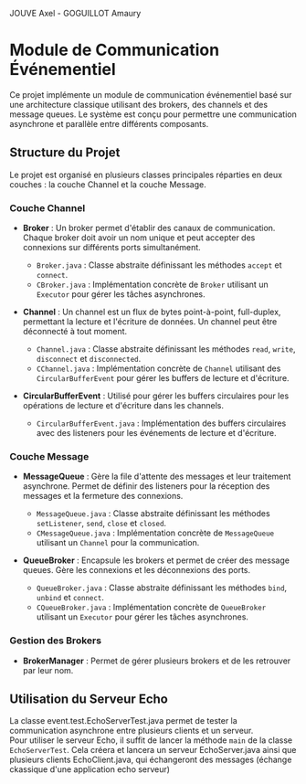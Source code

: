JOUVE Axel - GOGUILLOT Amaury

# Module de Communication Événementiel

Ce projet implémente un module de communication événementiel basé sur une architecture classique utilisant des brokers, des channels et des message queues. Le système est conçu pour permettre une communication asynchrone et parallèle entre différents composants.

## Structure du Projet

Le projet est organisé en plusieurs classes principales réparties en deux couches : la couche Channel et la couche Message.

### Couche Channel

- **Broker** : Un broker permet d'établir des canaux de communication. Chaque broker doit avoir un nom unique et peut accepter des connexions sur différents ports simultanément.

  - `Broker.java` : Classe abstraite définissant les méthodes `accept` et `connect`.
  - `CBroker.java` : Implémentation concrète de `Broker` utilisant un `Executor` pour gérer les tâches asynchrones.

- **Channel** : Un channel est un flux de bytes point-à-point, full-duplex, permettant la lecture et l'écriture de données. Un channel peut être déconnecté à tout moment.

  - `Channel.java` : Classe abstraite définissant les méthodes `read`, `write`, `disconnect` et `disconnected`.
  - `CChannel.java` : Implémentation concrète de `Channel` utilisant des `CircularBufferEvent` pour gérer les buffers de lecture et d'écriture.

- **CircularBufferEvent** : Utilisé pour gérer les buffers circulaires pour les opérations de lecture et d'écriture dans les channels.
  - `CircularBufferEvent.java` : Implémentation des buffers circulaires avec des listeners pour les événements de lecture et d'écriture.

### Couche Message

- **MessageQueue** : Gère la file d'attente des messages et leur traitement asynchrone. Permet de définir des listeners pour la réception des messages et la fermeture des connexions.

  - `MessageQueue.java` : Classe abstraite définissant les méthodes `setListener`, `send`, `close` et `closed`.
  - `CMessageQueue.java` : Implémentation concrète de `MessageQueue` utilisant un `Channel` pour la communication.

- **QueueBroker** : Encapsule les brokers et permet de créer des message queues. Gère les connexions et les déconnexions des ports.
  - `QueueBroker.java` : Classe abstraite définissant les méthodes `bind`, `unbind` et `connect`.
  - `CQueueBroker.java` : Implémentation concrète de `QueueBroker` utilisant un `Executor` pour gérer les tâches asynchrones.

### Gestion des Brokers

- **BrokerManager** : Permet de gérer plusieurs brokers et de les retrouver par leur nom.

## Utilisation du Serveur Echo

La classe event.test.EchoServerTest.java permet de tester la communication asynchrone entre plusieurs clients et un serveur. <br>
Pour utiliser le serveur Echo, il suffit de lancer la méthode `main` de la classe `EchoServerTest`. Cela créera et lancera un serveur EchoServer.java ainsi que plusieurs clients EchoClient.java, qui échangeront des messages (échange ckassique d'une application echo serveur)
